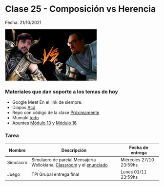 # Clase 25 - Composición vs Herencia

Fecha: 21/10/2021

![composición vs herencia](assets/compoVsHere.png)

### Materiales que dan soporte a los temas de hoy

* Google Meet  En el link de siempre.
* Diapos 	[Acá](https://docs.google.com/presentation/d/1WnN9eG2Qr8yxY-rhKZgGu-IpdBm6nFXwAI3PoUWIA84/edit)
* Repo con código de la clase [Próximamente](https://github.com/pdepjm/)
* Mumuki	[todo](https://mumuki.io/pdep-utn/chapters/437-programacion-con-objetos)
* Apuntes	[Módulo 13](https://docs.google.com/document/d/1KdG7NrKPgPh4bAcyLuDG2G1iWP7Ze2GFs91qzlvDKqI/edit) y [Módulo 16](https://docs.google.com/document/d/1VPKwf_cHcFTCj9JSYZ-xJmchX_n10bSJwxTUcmpd3w0/edit)

### Tarea

| Nombre | Descripción | Fecha de entrega |
|-------|-------------|------------------|
| Simulacro | Simulacro de parcial Mensajería Wollokiana, [Classroom](https://classroom.github.com/a/moFVaOXt) y el [enunciado](https://docs.google.com/document/d/e/2PACX-1vTiod1ID7UPdUFQcH7nXs1VlKK6d1EW2FuwzbAkG-TvtBteEFPQJ16EfDSbzX-Y5BgDukIJLE0VdsZ0/pub) |  Miércoles 27/10 23:59hs |
| Juego | TPI Grupal entrega final |  Lunes 01/11 23:59hs |
